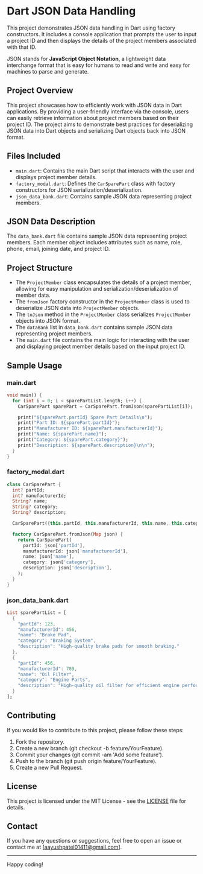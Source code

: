 # Dart JSON Data Handling

This project demonstrates JSON data handling in Dart using factory constructors. It includes a console application that prompts the user to input a project ID and then displays the details of the project members associated with that ID.

JSON stands for **JavaScript Object Notation**, a lightweight data interchange format that is easy for humans to read and write and easy for machines to parse and generate.

## Project Overview

This project showcases how to efficiently work with JSON data in Dart applications. By providing a user-friendly interface via the console, users can easily retrieve information about project members based on their project ID. The project aims to demonstrate best practices for deserializing JSON data into Dart objects and serializing Dart objects back into JSON format.

## Files Included

- `main.dart`: Contains the main Dart script that interacts with the user and displays project member details.
- `factory_modal.dart`: Defines the `CarSparePart` class with factory constructors for JSON serialization/deserialization.
- `json_data_bank.dart`: Contains sample JSON data representing project members.

## JSON Data Description

The `data_bank.dart` file contains sample JSON data representing project members. Each member object includes attributes such as name, role, phone, email, joining date, and project ID.

## Project Structure

- The `ProjectMember` class encapsulates the details of a project member, allowing for easy manipulation and serialization/deserialization of member data.
- The `fromJson` factory constructor in the `ProjectMember` class is used to deserialize JSON data into `ProjectMember` objects.
- The `toJson` method in the `ProjectMember` class serializes `ProjectMember` objects into JSON format.
- The `dataBank` list in `data_bank.dart` contains sample JSON data representing project members.
- The `main.dart` file contains the main logic for interacting with the user and displaying project member details based on the input project ID.

## Sample Usage

### main.dart

```dart
void main() {
  for (int i = 0; i < sparePartList.length; i++) {
    CarSparePart sparePart = CarSparePart.fromJson(sparePartList[i]);

    print("${sparePart.partId} Spare Part Details\n");
    print("Part ID: ${sparePart.partId}");
    print("Manufacturer ID: ${sparePart.manufacturerId}");
    print("Name: ${sparePart.name}");
    print("Category: ${sparePart.category}");
    print("Description: ${sparePart.description}\n\n");
  }
}
```


### factory_modal.dart
```dart
class CarSparePart {
  int? partId;
  int? manufacturerId;
  String? name;
  String? category;
  String? description;

  CarSparePart({this.partId, this.manufacturerId, this.name, this.category, this.description});

  factory CarSparePart.fromJson(Map json) {
    return CarSparePart(
      partId: json['partId'],
      manufacturerId: json['manufacturerId'],
      name: json['name'],
      category: json['category'],
      description: json['description'],
    );
  }
}

```

### json_data_bank.dart

```dart
List sparePartList = [
  {
    "partId": 123,
    "manufacturerId": 456,
    "name": "Brake Pad",
    "category": "Braking System",
    "description": "High-quality brake pads for smooth braking."
  },
  {
    "partId": 456,
    "manufacturerId": 789,
    "name": "Oil Filter",
    "category": "Engine Parts",
    "description": "High-quality oil filter for efficient engine performance and protection."
  }
];
```

## Contributing

If you would like to contribute to this project, please follow these steps:

1. Fork the repository.
2. Create a new branch (git checkout -b feature/YourFeature).
3. Commit your changes (git commit -am 'Add some feature').
4. Push to the branch (git push origin feature/YourFeature).
5. Create a new Pull Request.

## License

This project is licensed under the MIT License - see the [LICENSE](LICENSE) file for details.

## Contact

If you have any questions or suggestions, feel free to open an issue or contact me at [aayushpatel01411@gmail.com].

---

Happy coding!
